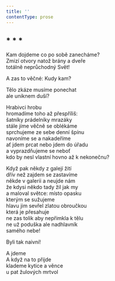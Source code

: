 ```yaml
---
title: ''
contentType: prose
---
```


## \* \* \*

Kam dojdeme co po sobě zanecháme?  
Zmizí otvory natož brány a dveře  
totálně neprůchodný Svět!

A zas to věčné: Kudy kam?

Tělo zkáze musíme ponechat  
ale uniknem duší?

Hrabivci hrobu  
hromadíme toho až přespříliš:  
šatníky prádelníky mrazáky  
stále jíme věčně se oblékáme  
sprchujeme ze sebe denní špínu  
navoníme se a nakadeříme  
ať jdem prcat nebo jdem do úřadu  
a vyprazdňujeme se neboť  
kdo by nesl vlastní hovno až k nekonečnu?

Když pak někdy z galejí žití  
dřív než zajdem se zastavíme  
někde v galerii a neujde nám  
že kdysi někdo tady žil jak my  
a maloval světce: místo opasku  
kterým se sužujeme  
hlavu jim sevřel zlatou obroučkou  
která je přesahuje  
ne zas tolik aby nepřimkla k tělu  
ne už poduška ale nadhlavník  
samého nebe!

Byli tak naivní!

A jdeme  
A když na to přijde  
klademe kytice a věnce  
u pat žulových mrtvol
